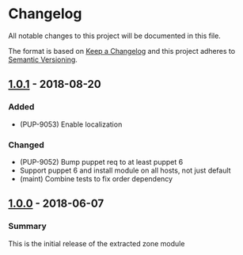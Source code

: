 # Changelog

All notable changes to this project will be documented in this file.

The format is based on [Keep a Changelog](http://keepachangelog.com/en/1.0.0/) and this project adheres to [Semantic Versioning](http://semver.org).

## [1.0.1] - 2018-08-20
### Added
- (PUP-9053) Enable localization
### Changed
- (PUP-9052) Bump puppet req to at least puppet 6
- Support puppet 6 and install module on all hosts, not just default
- (maint) Combine tests to fix order dependency

## [1.0.0] - 2018-06-07
### Summary
This is the initial release of the extracted zone module

[1.0.1]: https://github.com/puppetlabs/puppetlabs-zone_core/compare/1.0.0...1.0.1
[1.0.0]: https://github.com/puppetlabs/puppetlabs-zone_core/releases/tag/1.0.0
